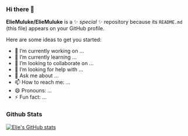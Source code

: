 ### Hi there 👋


**ElieMuluke/ElieMuluke** is a ✨ _special_ ✨ repository because its `README.md` (this file) appears on your GitHub profile.

Here are some ideas to get you started:

- 🔭 I’m currently working on ...
- 🌱 I’m currently learning ...
- 👯 I’m looking to collaborate on ...
- 🤔 I’m looking for help with ...
- 💬 Ask me about ...
- 📫 How to reach me: ...
- 😄 Pronouns: ...
- ⚡ Fun fact: ...

### Github Stats
[![Elie's GitHub stats](https://github-readme-stats.vercel.app/api?username=ElieMuluke&show_icons=true&theme=city_lights)](https://github.com/anuraghazra/github-readme-stats)
